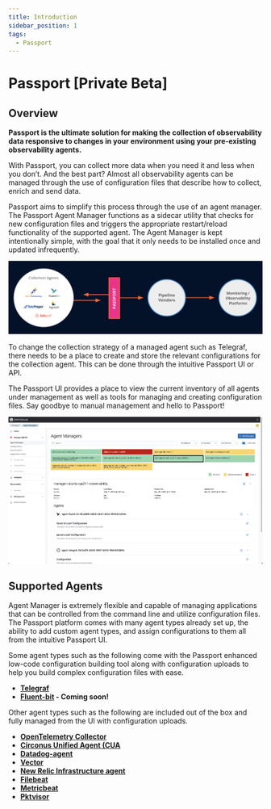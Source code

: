 ```yaml
---
title: Introduction
sidebar_position: 1
tags:
  - Passport
---
```


# Passport [Private Beta]

## Overview

**Passport is the ultimate solution for making the collection of observability data responsive to changes in your environment using your pre-existing observability agents.**

With Passport, you can collect more data when you need it and less when you don’t. And the best part? Almost all observability agents can be managed through the use of configuration files that describe how to collect, enrich and send data.

Passport aims to simplify this process through the use of an agent manager. The Passport Agent Manager functions as a sidecar utility that checks for new configuration files and triggers the appropriate restart/reload functionality of the supported agent. The Agent Manager is kept intentionally simple, with the goal that it only needs to be installed once and updated infrequently.

![Passport overview image](./img/passport-overview-image.png)

To change the collection strategy of a managed agent such as Telegraf, there needs to be a place to create and store the relevant configurations for the collection agent. This can be done through the intuitive Passport UI or API.

The Passport UI provides a place to view the current inventory of all agents under management as well as tools for managing and creating configuration files. Say goodbye to manual management and hello to Passport!

![Configurations List Selected](./img/agent-manager-grid-view.png)

## Supported Agents

Agent Manager is extremely flexible and capable of managing applications that can be controlled from the command line and utilize configuration files. The Passport platform comes with many agent types already set up, the ability to add custom agent types, and assign configurations to them all from the intuitive Passport UI.

Some agent types such as the following come with the Passport enhanced low-code configuration building tool along with configuration uploads to help you build complex configuration files with ease.

- **[Telegraf](https://docs.influxdata.com/telegraf/v1/install/)**
- **[Fluent-bit](https://docs.fluentbit.io/manual/installation/getting-started-with-fluent-bit) - Coming soon!**

Other agent types such as the following are included out of the box and fully managed from the UI with configuration uploads.

- **[OpenTelemetry Collector](https://opentelemetry.io/docs/collector/getting-started/)**
- **[Circonus Unified Agent (CUA](https://docs.circonus.com/circonus/getting-started/circonus-unified-agent/)**
- **[Datadog-agent](https://docs.datadoghq.com/getting_started/agent/)**
- **[Vector](https://vector.dev/docs/setup/installation/)**
- **[New Relic Infrastructure agent](https://docs.newrelic.com/docs/infrastructure/install-infrastructure-agent/get-started/install-infrastructure-agent/)**
- **[Filebeat](https://www.elastic.co/guide/en/beats/filebeat/current/filebeat-installation-configuration.html)**
- **[Metricbeat](https://www.elastic.co/guide/en/beats/metricbeat/current/metricbeat-installation-configuration.html)**
- **[Pktvisor](https://github.com/orb-community/pktvisor)**
